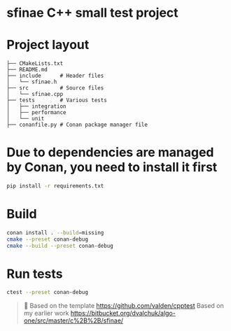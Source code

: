 sfinae C++ small test project
===============================

# Project layout
```
├── CMakeLists.txt
├── README.md
├── include      # Header files
│   └── sfinae.h
├── src          # Source files
│   └── sfinae.cpp
├── tests        # Various tests
│   ├── integration
│   ├── performance
│   └── unit
├── conanfile.py # Conan package manager file
```

# Due to dependencies are managed by Conan, you need to install it first
```bash
pip install -r requirements.txt
```

# Build
```bash
conan install . --build=missing
cmake --preset conan-debug
cmake --build --preset conan-debug
```

# Run tests
```bash
ctest --preset conan-debug
```


>📝
> Based on the template https://github.com/valden/cpptest
> Based on my earlier work https://bitbucket.org/dvalchuk/algo-one/src/master/c%2B%2B/sfinae/
